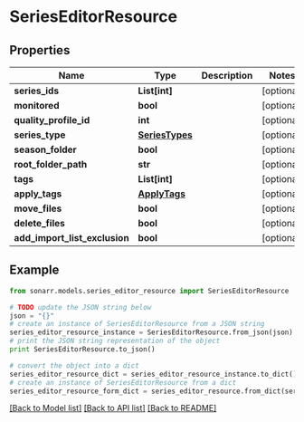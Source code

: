 # SeriesEditorResource


## Properties
Name | Type | Description | Notes
------------ | ------------- | ------------- | -------------
**series_ids** | **List[int]** |  | [optional] 
**monitored** | **bool** |  | [optional] 
**quality_profile_id** | **int** |  | [optional] 
**series_type** | [**SeriesTypes**](SeriesTypes.md) |  | [optional] 
**season_folder** | **bool** |  | [optional] 
**root_folder_path** | **str** |  | [optional] 
**tags** | **List[int]** |  | [optional] 
**apply_tags** | [**ApplyTags**](ApplyTags.md) |  | [optional] 
**move_files** | **bool** |  | [optional] 
**delete_files** | **bool** |  | [optional] 
**add_import_list_exclusion** | **bool** |  | [optional] 

## Example

```python
from sonarr.models.series_editor_resource import SeriesEditorResource

# TODO update the JSON string below
json = "{}"
# create an instance of SeriesEditorResource from a JSON string
series_editor_resource_instance = SeriesEditorResource.from_json(json)
# print the JSON string representation of the object
print SeriesEditorResource.to_json()

# convert the object into a dict
series_editor_resource_dict = series_editor_resource_instance.to_dict()
# create an instance of SeriesEditorResource from a dict
series_editor_resource_form_dict = series_editor_resource.from_dict(series_editor_resource_dict)
```
[[Back to Model list]](../README.md#documentation-for-models) [[Back to API list]](../README.md#documentation-for-api-endpoints) [[Back to README]](../README.md)


